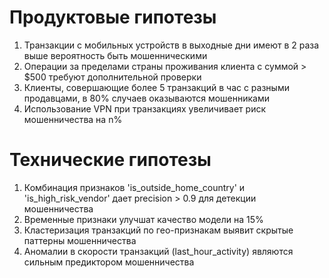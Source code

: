 # Продуктовые гипотезы

1) Транзакции с мобильных устройств в выходные дни имеют в 2 раза выше вероятность быть мошенническими
2) Операции за пределами страны проживания клиента с суммой > $500 требуют дополнительной проверки
3) Клиенты, совершающие более 5 транзакций в час с разными продавцами, в 80% случаев оказываются мошенниками
4) Использование VPN при транзакциях увеличивает риск мошенничества на n%

# Технические гипотезы

1) Комбинация признаков 'is_outside_home_country' и 'is_high_risk_vendor' дает precision > 0.9 для детекции мошенничества
2) Временные признаки улучшат качество модели на 15%
3) Кластеризация транзакций по гео-признакам выявит скрытые паттерны мошенничества
4) Аномалии в скорости транзакций (last_hour_activity) являются сильным предиктором мошенничества
